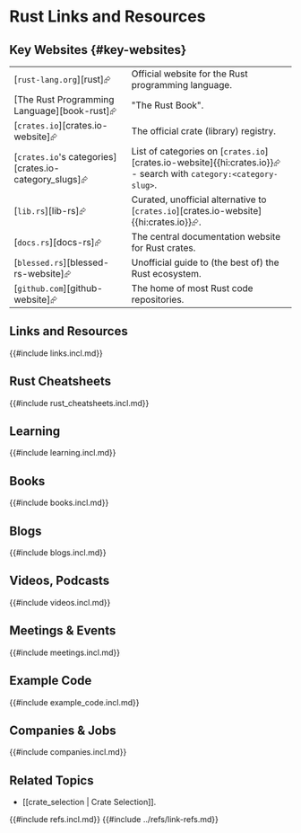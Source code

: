 # Rust Links and Resources

## Key Websites {#key-websites}

|||
|---|---|
| [`rust-lang.org`][rust]⮳ | Official website for the Rust programming language. |
| [The Rust Programming Language][book-rust]⮳ | "The Rust Book". |
| [`crates.io`][crates.io-website]⮳ | The official crate (library) registry. |
| [`crates.io`'s categories][crates.io-category_slugs]⮳ | List of categories on [`crates.io`][crates.io-website]{{hi:crates.io}}⮳ - search with `category:<category-slug>`. |
| [`lib.rs`][lib-rs]⮳ | Curated, unofficial alternative to [`crates.io`][crates.io-website]{{hi:crates.io}}⮳. |
| [`docs.rs`][docs-rs]⮳ | The central documentation website for Rust crates. |
| [`blessed.rs`][blessed-rs-website]⮳ | Unofficial guide to (the best of) the Rust ecosystem. |
| [`github.com`][github-website]⮳ | The home of most Rust code repositories. |

## Links and Resources

{{#include links.incl.md}}

## Rust Cheatsheets

{{#include rust_cheatsheets.incl.md}}

## Learning

{{#include learning.incl.md}}

## Books

{{#include books.incl.md}}

## Blogs

{{#include blogs.incl.md}}

## Videos, Podcasts

{{#include videos.incl.md}}

## Meetings & Events

{{#include meetings.incl.md}}

## Example Code

{{#include example_code.incl.md}}

## Companies & Jobs

{{#include companies.incl.md}}

## Related Topics

- [[crate_selection | Crate Selection]].

{{#include refs.incl.md}}
{{#include ../refs/link-refs.md}}

<div class="hidden">
</div>
